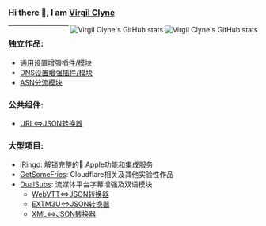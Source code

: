 ### Hi there 👋, I am [Virgil Clyne](https://github.com/VirgilClyne)


<a href="https://github.com/VirgilClyne#gh-light-mode-only">
  <img src="https://github-readme-stats.vercel.app/api?username=VirgilClyne&show_icons=true&hide_border=true&icon_color=586069&title_color=60696f&include_all_commits=true&hide_title=true" align="right" alt="Virgil Clyne's GitHub stats" />
</a>

<a href="https://github.com/VirgilClyne#gh-dark-mode-only">
  <img src="https://github-readme-stats.vercel.app/api?username=VirgilClyne&show_icons=true&hide_border=true&icon_color=60696f&title_color=8d939d&include_all_commits=true&hide_title=true&bg_color=21262d&text_color=8d939d" align="right" alt="Virgil Clyne's GitHub stats" />
</a>

---
### 独立作品:
* [通用设置增强插件/模块](https://github.com/VirgilClyne/VirgilClyne/tree/main/modules/General)
* [DNS设置增强插件/模块](https://github.com/VirgilClyne/VirgilClyne/tree/main/modules/DNS)
* [ASN分流模块](https://github.com/VirgilClyne/VirgilClyne/tree/main/modules/ASN)
### 公共组件:
* [URL<=>JSON转换器](https://github.com/VirgilClyne/VirgilClyne/tree/main/function/URL)
### 大型项目:
* [iRingo](https://github.com/VirgilClyne/iRingo): 解锁完整的 Apple功能和集成服务
* [GetSomeFries](https://github.com/VirgilClyne/GetSomeFries): Cloudflare相关及其他实验性作品
* [DualSubs](https://github.com/DualSubs/DualSubs): 流媒体平台字幕增强及双语模块
  * [WebVTT<=>JSON转换器](https://github.com/DualSubs/WebVTT)
  * [EXTM3U<=>JSON转换器](https://github.com/DualSubs/EXTM3U)
  * [XML<=>JSON转换器](https://github.com/DualSubs/XML)

<!--
**VirgilClyne/VirgilClyne** is a ✨ _special_ ✨ repository because its `README.md` (this file) appears on your GitHub profile.

Here are some ideas to get you started:

- 🔭 I’m currently working on ...
- 🌱 I’m currently learning ...
- 👯 I’m looking to collaborate on ...
- 🤔 I’m looking for help with ...
- 💬 Ask me about ...
- 📫 How to reach me: ...
- 😄 Pronouns: ...
- ⚡ Fun fact: ...

https://github.githubassets.com/images/mona-whisper.gif
[![Virgil Clyne's GitHub stats](https://github-readme-stats.vercel.app/api?username=VirgilClyne&show_icons=true)](https://github.com/anuraghazra/github-readme-stats)
[![Top Langs](https://github-readme-stats.vercel.app/api/top-langs/?username=VirgilClyne&layout=compact)](https://github.com/anuraghazra/github-readme-stats)
[![iRingo](https://github-readme-stats.vercel.app/api/pin/?username=VirgilClyne&repo=iRingo)](https://github.com/VirgilClyne/iRingo)
[![iRingo](https://github-readme-stats.vercel.app/api/pin/?username=VirgilClyne&repo=GetSomeFries)](https://github.com/VirgilClyne/GetSomeFries)
-->
